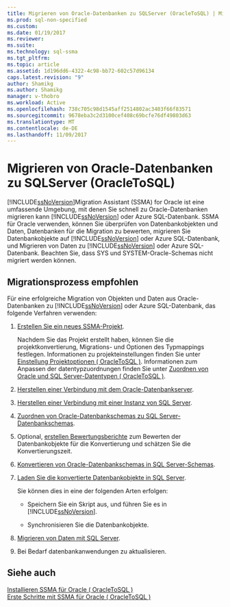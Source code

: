 ```yaml
---
title: Migrieren von Oracle-Datenbanken zu SQLServer (OracleToSQL) | Microsoft Docs
ms.prod: sql-non-specified
ms.custom: 
ms.date: 01/19/2017
ms.reviewer: 
ms.suite: 
ms.technology: sql-ssma
ms.tgt_pltfrm: 
ms.topic: article
ms.assetid: 1d196dd6-4322-4c98-bb72-602c57d96134
caps.latest.revision: "9"
author: Shamikg
ms.author: Shamikg
manager: v-thobro
ms.workload: Active
ms.openlocfilehash: 738c705c98d1545aff2514802ac3403f66f83571
ms.sourcegitcommit: 9678eba3c2d3100cef408c69bcfe76df49803d63
ms.translationtype: MT
ms.contentlocale: de-DE
ms.lasthandoff: 11/09/2017
---
```

# <a name="migrating-oracle-databases-to-sql-server-oracletosql"></a>Migrieren von Oracle-Datenbanken zu SQLServer (OracleToSQL)
[!INCLUDE[ssNoVersion](../../includes/ssnoversion_md.md)]Migration Assistant (SSMA) for Oracle ist eine umfassende Umgebung, mit denen Sie schnell zu Oracle-Datenbanken migrieren kann [!INCLUDE[ssNoVersion](../../includes/ssnoversion_md.md)] oder Azure SQL-Datenbank. SSMA für Oracle verwenden, können Sie überprüfen von Datenbankobjekten und Daten, Datenbanken für die Migration zu bewerten, migrieren Sie Datenbankobjekte auf [!INCLUDE[ssNoVersion](../../includes/ssnoversion_md.md)] oder Azure SQL-Datenbank, und Migrieren von Daten zu [!INCLUDE[ssNoVersion](../../includes/ssnoversion_md.md)] oder Azure SQL-Datenbank. Beachten Sie, dass SYS und SYSTEM-Oracle-Schemas nicht migriert werden können.  
  
## <a name="recommended-migration-process"></a>Migrationsprozess empfohlen  
Für eine erfolgreiche Migration von Objekten und Daten aus Oracle-Datenbanken zu [!INCLUDE[ssNoVersion](../../includes/ssnoversion_md.md)] oder Azure SQL-Datenbank, das folgende Verfahren verwenden:  
  
1.  [Erstellen Sie ein neues SSMA-Projekt](http://msdn.microsoft.com/en-us/ee5d94c0-c7a6-4779-bd32-729bdaf61e1b).  
  
    Nachdem Sie das Projekt erstellt haben, können Sie die projektkonvertierung, Migrations- und Optionen des Typmappings festlegen. Informationen zu projekteinstellungen finden Sie unter [Einstellung Projektoptionen &#40; OracleToSQL &#41;](../../ssma/oracle/setting-project-options-oracletosql.md). Informationen zum Anpassen der datentypzuordnungen finden Sie unter [Zuordnen von Oracle und SQL Server-Datentypen &#40; OracleToSQL &#41;](../../ssma/oracle/mapping-oracle-and-sql-server-data-types-oracletosql.md).  
  
2.  [Herstellen einer Verbindung mit dem Oracle-Datenbankserver](http://msdn.microsoft.com/en-us/e276cdbf-3ebc-4ba8-b40d-a7a42befa2b6).  
  
3.  [Herstellen einer Verbindung mit einer Instanz von SQL Server](http://msdn.microsoft.com/en-us/1b2a8059-1829-4904-a82f-9c06de1e245f).  
  
4.  [Zuordnen von Oracle-Datenbankschemas zu SQL Server-Datenbankschemas](http://msdn.microsoft.com/en-us/0edeaa08-9c5d-4e3a-bc15-b9a1f0c8a9dc).  
  
5.  Optional, [erstellen Bewertungsberichte](http://msdn.microsoft.com/en-us/4de9bcf6-1346-4740-87f9-7f24a8226357) zum Bewerten der Datenbankobjekte für die Konvertierung und schätzen Sie die Konvertierungszeit.  
  
6.  [Konvertieren von Oracle-Datenbankschemas in SQL Server-Schemas](http://msdn.microsoft.com/en-us/e021182d-31da-443d-b110-937f5db27272).  
  
7.  [Laden Sie die konvertierte Datenbankobjekte in SQL Server](http://msdn.microsoft.com/en-us/a8ae33b2-1883-4785-922b-ea0e31c0b37a).  
  
    Sie können dies in eine der folgenden Arten erfolgen:  
  
    -   Speichern Sie ein Skript aus, und führen Sie es in [!INCLUDE[ssNoVersion](../../includes/ssnoversion_md.md)].  
  
    -   Synchronisieren Sie die Datenbankobjekte.  
  
8.  [Migrieren von Daten mit SQL Server](http://msdn.microsoft.com/en-us/e23c5268-41ed-4e55-9fe7-a11376202a13).  
  
9. Bei Bedarf datenbankanwendungen zu aktualisieren.  
  
## <a name="see-also"></a>Siehe auch  
[Installieren SSMA für Oracle &#40; OracleToSQL &#41;](../../ssma/oracle/installing-ssma-for-oracle-oracletosql.md)  
[Erste Schritte mit SSMA für Oracle &#40; OracleToSQL &#41;](../../ssma/oracle/getting-started-with-ssma-for-oracle-oracletosql.md)  
  
